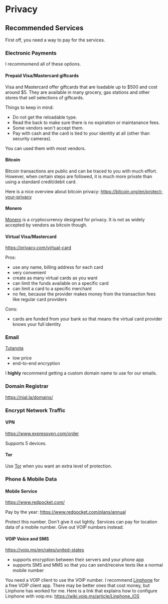 # Privacy

<!-- ## How You Are Tracked

## You Have Patterns & So Do The Things You Use

[Browser Fingerprints](http://blog.add0n.com/2016/03/23/html5-apis-fingerprint-users-how-to-prevent.html) -->

<!-- ## Payments

### Cash

### Crypto Currencies

[Virtual Credit Cards](https://privacy.com/)

## Device Identifers -->

## Recommended Services

First off, you need a way to pay for the services.

### Electronic Payments

I recommomend all of these options.

#### Prepaid Visa/Mastercard giftcards

Visa and Mastercard offer giftcards that are loadable up to $500 and cost around $5.
They are available in many grocery, gas stations and other stores that sell selections of giftcards.

Things to keep in mind:
- Do not get the reloadable type.
- Read the back to make sure there is no expiration or maintanance fees.
- Some vendors won't accept them.
- Pay with cash and the card is tied to your identity at all (other than security cameras).

You can used them with most vendors.

#### Bitcoin

Bitcoin transactions are public and can be traced to you with much effort.
However, when certain steps are followed, it is much more private than using a standard credit/debit card.

Here is a nice overview about bitcoin privacy: https://bitcoin.org/en/protect-your-privacy

#### Monero

[Monero](https://www.getmonero.org/) is a cryptocurrency designed for privacy.
It is not as widely accepted by vendors as bitcoin though.

#### Virtual Visa/Mastercard

https://privacy.com/virtual-card

Pros:
- use any name, billing address for each card
- very convenient
- create as many virtual cards as you want
- can limit the funds available on a specific card
- can limit a card to a specific merchant
- no fee, because the provider makes money from the transaction fees like regular card providers

Cons:
- cards are funded from your bank so that means the virtual card provider knows your full identity

### Email

[Tutanota](https://tutanota.com/pricing/)

- low price
- end-to-end encryption

I **highly** recommend getting a custom domain name to use for our emails.

### Domain Registrar

https://njal.la/domains/

### Encrypt Network Traffic

#### VPN

https://www.expressvpn.com/order

Supports 5 devices.

#### Tor

Use [Tor](https://www.torproject.org/) when you want an extra level of protection.

### Phone & Mobile Data

#### Mobile Service

https://www.redpocket.com/

Pay by the year: https://www.redpocket.com/plans/annual

Protect this number. Don't give it out lightly. Services can pay for location data of a mobile number.
Give out VOIP numbers instead.

#### VOIP Voice and SMS

https://voip.ms/en/rates/united-states

- supports encryption between their servers and your phone app
- supports SMS and MMS so that you can send/receive texts like a normal mobile number

You need a VOIP client to use the VOIP number.
I recommend [Linphone](https://apps.apple.com/us/app/linphone/id360065638) for a free VOIP client app.
There may be better ones that cost money, but Linphone has worked for me. Here is a link that explains how to configure Linphone with voip.ms: https://wiki.voip.ms/article/Linphone_iOS
